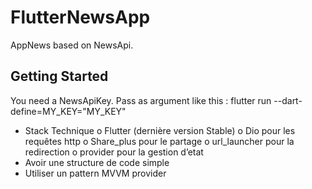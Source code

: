 # FlutterNewsApp

AppNews based on NewsApi.

## Getting Started

You need a NewsApiKey.
Pass as argument like this :
  flutter run --dart-define=MY_KEY="MY_KEY"

- Stack Technique 
o Flutter (dernière version Stable) 
o Dio pour les requêtes http 
o Share_plus pour le partage 
o url_launcher pour la redirection 
o provider pour la gestion d’etat 
- Avoir une structure de code simple 
- Utiliser un pattern MVVM
provider 
